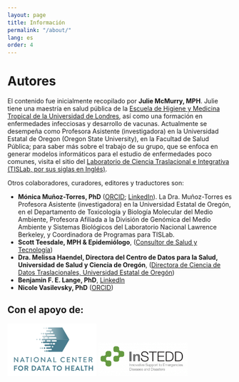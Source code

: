 ```yaml
---
layout: page
title: Información
permalink: "/about/"
lang: es
order: 4
---
```

# Autores

El contenido fue inicialmente recopilado por **Julie McMurry, MPH**. Julie tiene una maestría en salud pública de la [Escuela de Higiene y Medicina Tropical de la Universidad de Londres](http://lshtm.ac.uk/), así como una formación en enfermedades infecciosas y desarrollo de vacunas. Actualmente se desempeña como Profesora Asistente (investigadora) en la Universidad Estatal de Oregon (Oregon State University), en la Facultad de Salud Pública; para saber más sobre el trabajo de su grupo, que se enfoca en generar modelos informáticos para el estudio de enfermedades poco comunes, visita el sitio del [Laboratorio de Ciencia Traslacional e Integrativa (TISLab, por sus siglas en Inglés)](http://tislab.org/).

Otros colaboradores, curadores, editores y traductores son:

- **Mónica Muñoz-Torres, PhD** ([ORCID](https://orcid.org/0000-0001-8430-6039); [LinkedIn](https://www.linkedin.com/in/monimunozto/)). La Dra. Muñoz-Torres es Profesora Asistente (investigadora) en la Universidad Estatal de Oregón, en el Departamento de Toxicología y Biología Molecular del Medio Ambiente, Profesora Afiliada a la División de Genómica del Medio Ambiente y Sistemas Biológicos del Laboratorio Nacional Lawrence Berkeley, y Coordinadora de Programas para TISLab.
- **Scott Teesdale, MPH & Epidemiólogo**, ([Consultor de Salud y Tecnología](https://www.linkedin.com/in/scottteesdale/))
- **Dra. Melissa Haendel, Directora del Centro de Datos para la Salud, Universidad de Salud y Ciencia de Oregón**, ([Directora de Ciencia de Datos Traslacionales, Universidad Estatal de Oregón](https://tislab.org/))
- **Benjamin F. E. Lange, PhD**, [LinkedIn](https://www.linkedin.com/in/dr-benjamin-f-e-lange-a609b838)
- **Nicole Vasilevsky, PhD** ([ORCID](https://orcid.org/0000-0001-5208-3432))


## Con el apoyo de:

<a href="https://ctsa.ncats.nih.gov/cd2h/" target="_blank"><img src="/images/logos/CD2H.png" width="200px"/></a>
<a href="https://instedd.org" target="_blank"><img src="/images/logos/instedd_site_logo.png" width="200px"/></a>

